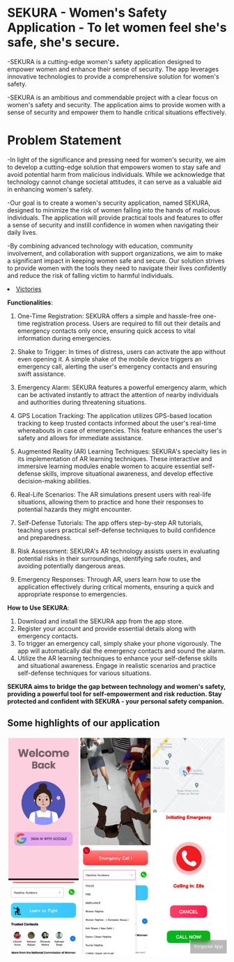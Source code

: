 
# SEKURA - Women's Safety Application - To let women feel she's safe, she's secure.

-SEKURA is a cutting-edge women's safety application designed to empower women and enhance their sense of security. The app leverages innovative technologies to provide a comprehensive solution for women's safety.

-SEKURA is an ambitious and commendable project with a clear focus on women's safety and security. The application aims to provide women with a sense of security and empower them to handle critical situations effectively.

# Problem Statement

-In light of the significance and pressing need for women's security, we aim to develop a cutting-edge solution that empowers women to stay safe and avoid potential harm from malicious individuals. While we acknowledge that technology cannot change societal attitudes, it can serve as a valuable aid in enhancing women's safety.

-Our goal is to create a women's security application, named SEKURA, designed to minimize the risk of women falling into the hands of malicious individuals. The application will provide practical tools and features to offer a sense of security and instill confidence in women when navigating their daily lives.

-By combining advanced technology with education, community involvement, and collaboration with support organizations, we aim to make a significant impact in keeping women safe and secure. Our solution strives to provide women with the tools they need to navigate their lives confidently and reduce the risk of falling victim to harmful individuals.

<li> <a href="https://certificate.givemycertificate.com/c/5319980e-15a0-4244-8a26-997eb95a3a11"> Victories </a> </li> </ul>

**Functionalities**:

1. One-Time Registration: SEKURA offers a simple and hassle-free one-time registration process. Users are required to fill out their details and emergency contacts only once, ensuring quick access to vital information during emergencies.

2. Shake to Trigger: In times of distress, users can activate the app without even opening it. A simple shake of the mobile device triggers an emergency call, alerting the user's emergency contacts and ensuring swift assistance.

3. Emergency Alarm: SEKURA features a powerful emergency alarm, which can be activated instantly to attract the attention of nearby individuals and authorities during threatening situations.

4. GPS Location Tracking: The application utilizes GPS-based location tracking to keep trusted contacts informed about the user's real-time whereabouts in case of emergencies. This feature enhances the user's safety and allows for immediate assistance.

5. Augmented Reality (AR) Learning Techniques: SEKURA's specialty lies in its implementation of AR learning techniques. These interactive and immersive learning modules enable women to acquire essential self-defense skills, improve situational awareness, and develop effective decision-making abilities.

6. Real-Life Scenarios: The AR simulations present users with real-life situations, allowing them to practice and hone their responses to potential hazards they might encounter.

7. Self-Defense Tutorials: The app offers step-by-step AR tutorials, teaching users practical self-defense techniques to build confidence and preparedness.

8. Risk Assessment: SEKURA's AR technology assists users in evaluating potential risks in their surroundings, identifying safe routes, and avoiding potentially dangerous areas.

9. Emergency Responses: Through AR, users learn how to use the application effectively during critical moments, ensuring a quick and appropriate response to emergencies.



**How to Use SEKURA**:

1. Download and install the SEKURA app from the app store.
2. Register your account and provide essential details along with emergency contacts.
3. To trigger an emergency call, simply shake your phone vigorously. The app will automatically dial the emergency contacts and sound the alarm.
4. Utilize the AR learning techniques to enhance your self-defense skills and situational awareness. Engage in realistic scenarios and practice self-defense techniques for various situations.


**SEKURA aims to bridge the gap between technology and women's safety, providing a powerful tool for self-empowerment and risk reduction. Stay protected and confident with SEKURA - your personal safety companion.**

## Some highlights of our application

![App Screenshot](https://github.com/shivenducs1136/sekura/blob/main/screeshot.png)


